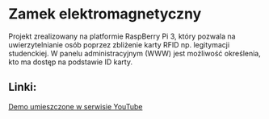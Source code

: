 # Zamek elektromagnetyczny 
Projekt zrealizowany na platformie RaspBerry Pi 3, który pozwala na uwierzytelnianie osób poprzez zbliżenie karty RFID np. legitymacji studenckiej. W panelu administracyjnym (WWW) jest możliwość określenia, kto ma dostęp na podstawie ID karty.
## Linki:
[Demo umieszczone w serwisie YouTube](https://youtu.be/1sD4X9kJLuA)

